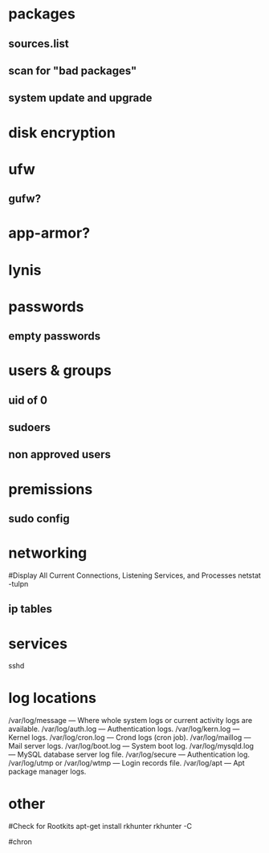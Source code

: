 # packages

## sources.list

## scan for "bad packages"

## system update and upgrade

# disk encryption

# ufw
## gufw?

# app-armor?

# lynis

# passwords 

## empty passwords

# users & groups

## uid of 0

## sudoers

## non approved users

# premissions

## sudo config

# networking
#Display All Current Connections, Listening Services, and Processes
netstat -tulpn

## ip tables

# services
sshd

# log locations
/var/log/message — Where whole system logs or current activity logs are available.
/var/log/auth.log — Authentication logs.
/var/log/kern.log — Kernel logs.
/var/log/cron.log — Crond logs (cron job).
/var/log/maillog — Mail server logs.
/var/log/boot.log — System boot log.
/var/log/mysqld.log — MySQL database server log file.
/var/log/secure — Authentication log.
/var/log/utmp or /var/log/wtmp — Login records file.
/var/log/apt — Apt package manager logs.

# other
#Check for Rootkits
apt-get install rkhunter
rkhunter -C

#chron

